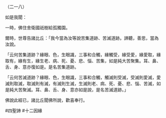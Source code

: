 （二一八）

如是我聞：

一時，佛住舍衛國祇樹給孤獨園。

爾時，世尊告諸比丘：「我今當為汝等說苦集道跡、苦滅道跡。諦聽，善思，當為汝說。

「云何苦集道跡？緣眼、色，生眼識，三事和合觸，緣觸受，緣受愛，緣愛取，緣取有，緣有生，緣生老、病、死、憂、悲、惱、苦集，如是純大苦聚集。耳、鼻、舌、身、意亦復如是。是名苦集道跡。

「云何苦滅道跡？緣眼、色，生眼識，三事和合觸，觸滅則受滅，受滅則愛滅，愛滅則取滅，取滅則有滅，有滅則生滅，生滅則老、病、死、憂、悲、惱、苦滅，如是純大苦聚滅。耳、鼻、舌、身、意亦如是說，是名苦滅道跡。」

佛說此經已，諸比丘聞佛所說，歡喜奉行。



#四聖諦
#十二因緣
